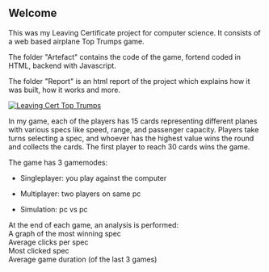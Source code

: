 ## Welcome

This was my Leaving Certificate project for computer science.
It consists of a web based airplane Top Trumps game.

The folder "Artefact" contains the code of the game, fortend coded in HTML, backend with Javascript.

The folder "Report" is an html report of the project which explains how it was built, how it works and more.

[![Leaving Cert Top Trumps](https://img.youtube.com/vi/vTv7H5bYkkY/0.jpg)](https://www.youtube.com/watch?v=vTv7H5bYkkY)

In my game, each of the players has 15 cards representing different planes with various specs like speed, range, and passenger capacity. Players take turns selecting a spec, and whoever has the highest value wins the round and collects the cards. The first player to reach 30 cards wins the game.

The game has 3 gamemodes:

- Singleplayer: you play against the computer
  
- Multiplayer: two players on same pc
  
- Simulation: pc vs pc
  
At the end of each game, an analysis is performed:<br>
A graph of the most winning spec<br>
Average clicks per spec<br>
Most clicked spec<br>
Average game duration (of the last 3 games)

